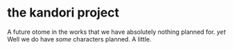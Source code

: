 # the kandori project
A future otome in the works that we have absolutely nothing planned for. <i>yet</i>
Well we do have <i>some</i> characters planned. A little.
